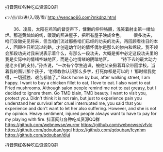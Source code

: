 
抖音网红各种吃瓜资源QQ群




👉/点/此/进/入/观/看/ http://wencao66.com?mkdnz.html




　　36、凌晨，太阳在鸡鸣的督促声下，慵懒的伸伸胳膊，浅笑着射出第一缕灿烂。那道黄灿灿的线，暖暖的照进屋子，把所有屋子映成金色。
　　很多功夫，咱们没辙先见将来，但当咱们流过那些咱们已经的功夫的功夫，再回顾看往日的本人，回顾往日所流过的路，才创造幼年时的情怀偶尔是那么的惨白和绵软。我不领会那段功夫对我来说表示着什么，有那么一段功夫，大概是掷中必定这段功夫里的我是实际中的情绪空缺地区，而是心地情绪的阴暗地区。
　　“待下去的最大动力是老乡们的支持，”孙杰说，“一次有个学生逃课，被他父亲揪着耳朵带回学校，当着我的面训那个孩子，‘老师教你认识那么多字，打死你都是可以的！’那时候我觉得，一切孤独、艰苦都值了。”
Back home by bus, after walking street, I am happy.
I want to buy a chicken fillet to eat, I love to eat.
I also want to eat Fried mushrooms.
Although salon people remind me not to eat greasy, but I decided to ignore them.
Go TMD blain, TMD beauty.
I want to visit you, protect you.
Didn't think it is not rain, but just to experience pain you understand her survival after cruel interrupted me, you said that you experience and don't want to let her also suffering.
However, and she is not my opinion.
Heavy sentiment, injured people always want to have to pay for my playing with fire.
抖音网红各种吃瓜资源QQ群 https://github.com/webnewse/wurmr
https://github.com/webnewse/vfvlc
https://github.com/qdouban/ggql
https://github.com/qdouban/fcynhm
https://github.com/qdouban/djui





抖音网红各种吃瓜资源QQ群
